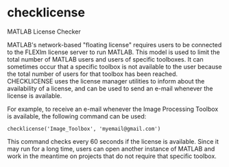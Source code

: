 # checklicense
MATLAB License Checker

MATLAB's network-based "floating license" requires users to be connected to the FLEXlm license server to run MATLAB. This model is used to limit the total number of MATLAB users and users of specific toolboxes. It can sometimes occur that a specific toolbox is not available to the user because the total number of users for that toolbox has been reached.
CHECKLICENSE uses the license manager utilities to inform about the availability of a license, and can be used to send an e-mail whenever the license is available. 

For example, to receive an e-mail whenever the Image Processing Toolbox is available, the following command can be used:

```
checklicense('Image_Toolbox', 'myemail@gmail.com')
```

This command checks every 60 seconds if the license is available. Since it may run for a long time, users can open another instance of MATLAB and work in the meantime on projects that do not require that specific toolbox.
